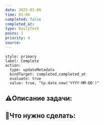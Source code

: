 ```yaml
---
date: 2025-03-08
time: 01:04
completed: false
completed_at: 
type: DailyTask
poins: 1
priority: 4
source:
---
```


```meta-bind-button
style: primary
label: Complete
action:
  type: updateMetadata
  bindTarget: completed,completed_at
  evaluate: true
  value: true, "tp.date.now('YYYY-MM-DD')"

```
## ⚠️Описание задачи:



## 📝Что нужно сделать:
